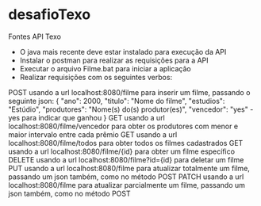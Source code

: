 # desafioTexo
Fontes API Texo

- O java mais recente deve estar instalado para execução da API
- Instalar o postman para realizar as requisições para a API
- Executar o arquivo Filme.bat para iniciar a aplicação
- Realizar requisições com os seguintes verbos:

POST usando a url localhost:8080/filme para inserir um filme, passando o seguinte json:
{
    "ano": 2000,
    "titulo": "Nome do filme",
    "estudios": "Estúdio",
    "produtores": "Nome(s) do(s) produtor(es)",
    "vencedor": "yes" - yes para indicar que ganhou
}
GET usando a url localhost:8080/filme/vencedor para obter os produtores com menor e maior intervalo entre cada prêmio
GET usando a url localhost:8080/filme/todos para obter todos os filmes cadastrados
GET usando a url localhost:8080/filme/{id} para obter um filme específico
DELETE usando a url localhost:8080/filme?id={id} para deletar um filme
PUT usando a url localhost:8080/filme para atualizar totalmente um filme, passando um json também, como no método POST
PATCH usando a url localhost:8080/filme para atualizar parcialmente um filme, passando um json também, como no método POST
